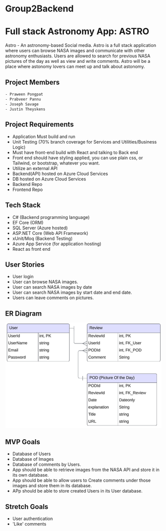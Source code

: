 # Group2Backend

# Full stack Astronomy App: ASTRO
Astro - An astronomy-based Social media.
Astro is a full stack application where users can browse NASA images and communicate with other astronomy enthusiasts.
Users are allowed to search for previous NASA pictures of the day as well as view and write comments.
Astro will be a place where astonomy lovers can meet up and talk about astonomy.


## Project Members
    - Praween Pongpat
    - Prabveer Pannu
    - Joseph Savage
    - Justin Theyskens

## Project Requirements
- Application Must build and run
- Unit Testing (70% branch coverage for Services and Utilities/Business Logic)
- Must have front-end build with React and talking to Back end
- Front end should have styling applied, you can use plain css, or Tailwind, or bootstrap, whatever you want. 
- Utilize an external API
- Backend(API) hosted on Azure Cloud Services
- DB hosted on Azure Cloud Services
- Backend Repo
- Frontend Repo

## Tech Stack
- C# (Backend programming language)
- EF Core (ORM)
- SQL Server (Azure hosted)
- ASP.NET Core (Web API Framework)
- xUnit/Moq (Backend Testing)
- Azure App Service (for application hosting)
- React as front end


## User Stories
- User login
- User can browse NASA images.
- User can search NASA images by date
- User can search NASA images by start date and end date.
- Users can leave comments on pictures.

## ER Diagram
![alt text](image.png)

## MVP Goals
- Database of Users
- Database of Images
- Database of comments by Users.
- App should be able to retrieve images from the NASA API and store it in its own database.
- App should be able to allow users to Create comments under those images and store them in its database.
- APp should be able to store created Users in its User database.


## Stretch Goals
- User authentication 
- 'Like' comments
